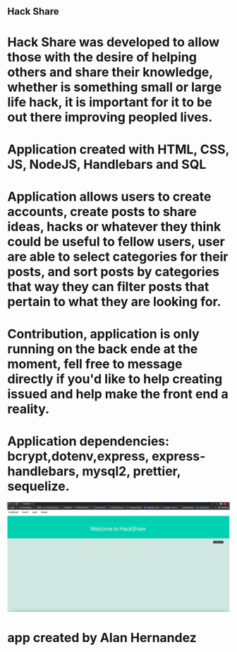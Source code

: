 ## Hack Share

# Hack Share was developed to allow those with the desire of helping others and share their knowledge, whether is something small or large life hack, it is important for it to be out there improving peopled lives.

# Application created with HTML, CSS, JS, NodeJS, Handlebars and SQL

# Application allows users to create accounts, create posts to share ideas, hacks or whatever they think could be useful to fellow users,  user are able to select categories for their posts, and sort posts by categories that way they can filter posts that pertain to what they are looking for.

# Contribution, application is only running on the back ende at the moment, fell free to message directly if you'd like to help creating issued and help make the front end a reality.

# Application dependencies: bcrypt,dotenv,express, express-handlebars, mysql2, prettier, sequelize.

![screenshot](https://github.com/alanhernandezvillanueva/hack-share/blob/main/public/DEFC9687-D798-485F-92F1-0B2935C0FEF2.jpeg?raw=true)


# app created by Alan Hernandez 
